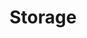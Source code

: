 ---
title: Storage
slug: storage
excerpt: Verwendung von OVHcloud Storage und Backup
order: 06
sections: Enterprise File Storage, Object Storage Standard (Swift), Public Cloud Archive, Veeam, Cloud Disk Array, NAS
---